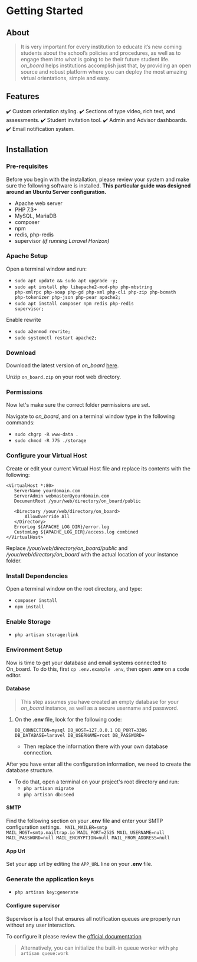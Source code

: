 # Getting Started

## About

> It is very important for every institution to educate it’s new coming students about the school’s policies and procedures, as well as to engage them into what is going to be their future student life. *on_board* helps institutions accomplish just that, by providing an open source and robust platform where you can deploy the most amazing virtual orientations, simple and easy.

## Features

:heavy_check_mark: Custom orientation styling.
:heavy_check_mark: Sections of type video, rich text, and assessments.
:heavy_check_mark: Student invitation tool.
:heavy_check_mark: Admin and Advisor dashboards.
:heavy_check_mark: Email notification system.

## Installation


### Pre-requisites
Before you begin with the installation, please review your system and make sure the following software is installed.
**This particular guide was designed around an Ubuntu Server configuration.**
* Apache web server
* PHP 7.3+
* MySQL, MariaDB
* composer
* npm
* redis, php-redis
* supervisor *(if running Laravel Horizon)*

### Apache Setup
Open a terminal window and run:
* <code>sudo apt update && sudo apt upgrade -y;</code>
* <code>sudo apt install php libapache2-mod-php php-mbstring php-xmlrpc php-soap php-gd php-xml php-cli php-zip php-bcmath php-tokenizer php-json php-pear apache2;</code>
* <code>sudo apt install composer npm redis php-redis supervisor;</code>

Enable rewrite
* <code>sudo a2enmod rewrite;</code>
* <code>sudo systemctl restart apache2;</code>

### Download
Download the latest version of *on_board* [here](https://github.com/elvisblanco1993/on_board/releases).

Unzip <code>on_board.zip</code> on your root web directory.

### Permissions
Now let's make sure the correct folder permissions are set.

Navigate to *on_board*, and on a terminal window type in the following commands:

* <code>sudo chgrp -R www-data . </code>
* <code>sudo chmod -R 775 ./storage</code>

### Configure your Virtual Host

Create or edit your current Virtual Host file and replace its contents with the following:

```
<VirtualHost *:80>
   ServerName yourdomain.com
   ServerAdmin webmaster@yourdomain.com
   DocumentRoot /your/web/directory/on_board/public

   <Directory /your/web/directory/on_board>
       AllowOverride All
   </Directory>
   ErrorLog ${APACHE_LOG_DIR}/error.log
   CustomLog ${APACHE_LOG_DIR}/access.log combined
</VirtualHost>

```
Replace */your/web/directory/on_board/public* and */your/web/directory/on_board* with the actual location of your instance folder.

### Install Dependencies
Open a terminal window on the root directory, and type:
* <code>composer install</code>
* <code>npm install</code>

### Enable Storage
* <code>php artisan storage:link</code>

### Environment Setup
Now is time to get your database and email systems connected to On_board.
To do this, first <code>cp .env.example .env</code>, then open **.env** on a code editor.

#### Database
> This step assumes you have created an empty database for your *on_board* instance, as well as a secure username and password.

1. On the **.env** file, look for the following code:

    <code>DB_CONNECTION=mysql
    DB_HOST=127.0.0.1
    DB_PORT=3306
    DB_DATABASE=laravel
    DB_USERNAME=root
    DB_PASSWORD=</code>
    * Then replace the information there with your own database connection.

After you have enter all the configuration information, we need to create the database structure.

* To do that, open a terminal on your project's root directory and run:
    * <code>php artisan migrate</code>
    * <code>php artisan db:seed</code>

#### SMTP
Find the following section on your **.env** file and enter your SMTP configuration settings.
<code>
MAIL_MAILER=smtp
MAIL_HOST=smtp.mailtrap.io
MAIL_PORT=2525
MAIL_USERNAME=null
MAIL_PASSWORD=null
MAIL_ENCRYPTION=null
MAIL_FROM_ADDRESS=null
</code>

#### App Url
Set your app url by editing the <code>APP_URL</code> line on your **.env** file.

### Generate the application keys
* <code>php artisan key:generate</code>

#### Configure supervisor
Supervisor is a tool that ensures all notification queues are properly run without any user interaction.

To configure it please review the [official documentation](https://laravel.com/docs/7.x/queues#supervisor-configuration)

> Alternatively, you can initialize the built-in queue worker with <code>php artisan queue:work</code>
